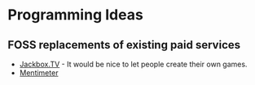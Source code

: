 # Programming Ideas

## FOSS replacements of existing paid services
- [Jackbox.TV](https://jackbox.tv/) - It would be nice to let people create their own games.
- [Mentimeter](https://www.mentimeter.com/)